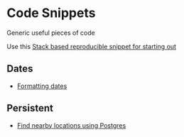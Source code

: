 # Code Snippets

Generic useful pieces of code

Use this [Stack based reproducible snippet for starting out](./snippets/Basic_Template.md)

## Dates

* [Formatting dates](https://github.com/yesodweb/yesod-cookbook/blob/master/snippets/Formatting-dates.md)

## Persistent

* [Find nearby locations using Postgres](./snippets/Find-Nearby-Locations.md)
